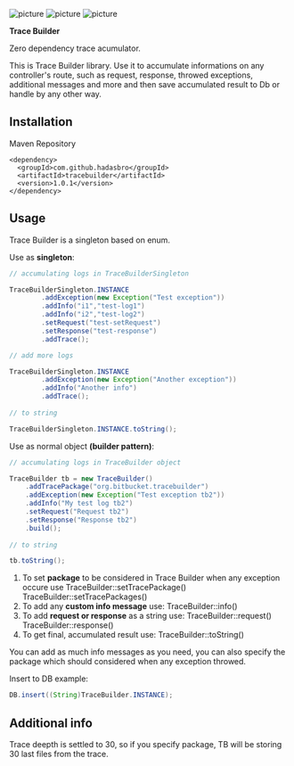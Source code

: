 ![picture](https://img.shields.io/badge/Java-11.0.1-green)
![picture](https://img.shields.io/badge/jUnit-4.12-green)
![picture](https://img.shields.io/badge/Design%20Patterns-Singleton-%23FF9900)

**Trace Builder**

Zero dependency trace acumulator.

This is Trace Builder library. Use it to accumulate informations on any controller's route, such as request, response, throwed exceptions, additional messages and more and then save accumulated result to Db or handle by any other way.

## Installation

Maven Repository

    <dependency>
      <groupId>com.github.hadasbro</groupId>
      <artifactId>tracebuilder</artifactId>
      <version>1.0.1</version>
    </dependency>


## Usage

Trace Builder is a singleton based on enum.

Use as **singleton**:

```java
// accumulating logs in TraceBuilderSingleton

TraceBuilderSingleton.INSTANCE
        .addException(new Exception("Test exception"))
        .addInfo("i1","test-log1")
        .addInfo("i2","test-log2")
        .setRequest("test-setRequest")
        .setResponse("test-response")
        .addTrace();

// add more logs

TraceBuilderSingleton.INSTANCE
        .addException(new Exception("Another exception"))
        .addInfo("Another info")
        .addTrace();
        
// to string

TraceBuilderSingleton.INSTANCE.toString();
```

Use as normal object **(builder pattern)**:
        
```java
// accumulating logs in TraceBuilder object

TraceBuilder tb = new TraceBuilder()
    .addTracePackage("org.bitbucket.tracebuilder")
    .addException(new Exception("Test exception tb2"))
    .addInfo("My test log tb2")
    .setRequest("Request tb2")
    .setResponse("Response tb2")
    .build();	
    
// to string

tb.toString();
```

1. To set **package** to be considered in Trace Builder when any exception occure use
TraceBuilder::setTracePackage()
TraceBuilder::setTracePackages()
2. To add any **custom info message** use:
TraceBuilder::info()
3. To add **request or response** as a string use:
TraceBuilder::request()
TraceBuilder::response()
4. To get final, accumulated result use:
TraceBuilder::toString()

You can add as much info messages as you need, you can also specify the package which should considered when any exception throwed.

Insert to DB example:

```java
DB.insert((String)TraceBuilder.INSTANCE);
```                


## Additional info

Trace deepth is settled to 30, so if you specify package, TB will be storing 30 last files from the trace.
